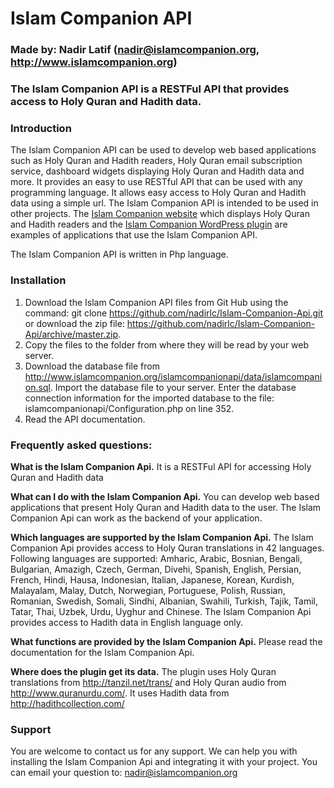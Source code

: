 # Islam Companion API

### Made by: Nadir Latif (nadir@islamcompanion.org, http://www.islamcompanion.org)

### The Islam Companion API is a RESTFul API that provides access to Holy Quran and Hadith data.

### Introduction
The Islam Companion API can be used to develop web based applications such as Holy Quran and Hadith readers, Holy Quran email subscription service, dashboard widgets displaying Holy Quran and Hadith data and more. It provides an easy to use RESTful API that can be used with any programming language. It allows easy access to Holy Quran and Hadith data using a simple url. The Islam Companion API is intended to be used in other projects. The [Islam Companion website](http://www.islamcompanion.org/holy-quran) which displays Holy Quran and Hadith readers and the [Islam Companion WordPress plugin](https://wordpress.org/plugins/islam-companion/) are examples of applications that use the Islam Companion API.

The Islam Companion API is written in Php language.

### Installation
1. Download the Islam Companion API files from Git Hub using the command: git clone https://github.com/nadirlc/Islam-Companion-Api.git or download the zip file: https://github.com/nadirlc/Islam-Companion-Api/archive/master.zip.
2. Copy the files to the folder from where they will be read by your web server.
3. Download the database file from http://www.islamcompanion.org/islamcompanionapi/data/islamcompanion.sql. Import the database file to your server. Enter the database connection information for the imported database to the file: islamcompanionapi/Configuration.php on line 352.
4. Read the API documentation.

### Frequently asked questions:
**What is the Islam Companion Api.** It is a RESTFul API for accessing Holy Quran and Hadith data

**What can I do with the Islam Companion Api.** You can develop web based applications that present Holy Quran and Hadith data to the user. The Islam Companion Api can work as the backend of your application.

**Which languages are supported by the Islam Companion Api.** The Islam Companion Api provides access to Holy Quran translations in 42 languages. Following languages are supported: Amharic, Arabic, Bosnian, Bengali, Bulgarian, Amazigh, Czech, German, Divehi, Spanish, English, Persian, French, Hindi, Hausa, Indonesian, Italian, Japanese, Korean, Kurdish, Malayalam, Malay, Dutch, Norwegian, Portuguese, Polish, Russian, Romanian, Swedish, Somali, Sindhi, Albanian, Swahili, Turkish, Tajik, Tamil, Tatar, Thai, Uzbek, Urdu, Uyghur and Chinese. The Islam Companion Api provides access to Hadith data in English language only.

**What functions are provided by the Islam Companion Api.** Please read the documentation for the Islam Companion Api.

**Where does the plugin get its data.** The plugin uses Holy Quran translations from http://tanzil.net/trans/ and Holy Quran audio from http://www.quranurdu.com/. It uses Hadith data from http://hadithcollection.com/

### Support
You are welcome to contact us for any support. We can help you with installing the Islam Companion Api and integrating it with your project. You can email your question to: nadir@islamcompanion.org


